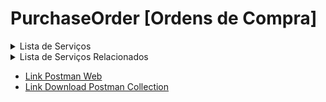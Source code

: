 # PurchaseOrder [Ordens de Compra]

<details>
  <summary>Lista de Serviços</summary><p>
  <ol>
      <li>Ordens de Compra | <b>URL: /api/purchase_order</b></li>
      <li>Itens da Ordem de Compra | URL: <b>/api/purchase_order_item</b></li>
      <li>Parcelas da Ordem de Compra | URL: <b>/api/purchase_order_parcel</b></li>
      <li>Tributações dos Itens da Ordem de Compra | URL: <b>/api/purchase_order_item_tax</b></li>
      <li>Recebimento Ordem de Compra | URL: <b>/api/purchase_order_receives</b></li>
      <li>Itens de Recebimento Ordem de Compra | URL: <b>/api/purchase_order_receive_item</b></li>
      <li>Tributações dos Itens de Recebimento Ordem de Compra | URL: <b>/api/purchase_order_receive_item_tax</b></li>
      <li>Tributações dos Itens de Recebimento Ordem de Compra Copy | URL: <b>/api/purchase_order_receives_cte</b></li>
 </details>

<details>
  <summary>Lista de Serviços Relacionados</summary><p>
  <ol>
    <li>
        <a href="#">Orderm de Compra</a>
      <ul>
        <li>GET - Fornecedores</li>
        <li>GET - Formas de Pagamento</li>
        <li>GET - Operações Fiscais</li>
        <li>GET - Transportadoras</li>
        <li>POST - Ordens de Compra</li>
      </ul>
    </li>
    <li>
        <a href="#">Itens da Ordem de Compra</a>
      <ul>
        <li>GET - Ordens de Compra</li>
        <li>GET - Produtos</li>
        <li>GET - Tipos de Item</li>
        <li>POST - Itens da Ordem de Compra</li>
      </ul>
    </li>
    <li>
        <a href="#">Parcelas da Ordem de Compra</a>
      <ul>
        <li>GET - Ordens de Compra</li>
        <li>POST - Parcelas da Ordem de Compra</li>
      </ul>
    </li>
     <li>
        <a href="#">Tributações dos itens da ordem de compra</a>
      <ul>
        <li>GET - Ordens de Compra</li>
        <li>GET - CFOP</li>
        <li>GET - Base ICMS</li>
        <li>POST - Tributações dos itens da ordem de compra</li>
      </ul>
    </li>
    <li>
        <a href="#">Recebimento Ordem de Compra</a>
      <ul>
        <li>GET - Ordens de Compra</li>
        <li>GET - Pedidos</li>
        <li>POST - Recebimento Ordem de Compra</li>
        <li>POST - Ordens de Compra</li>
      </ul>
    </li>
 </details>
 
  - <a href="https://www.postman.com/cakeerp/workspace/cakeerp/documentation/3375748-c360d1a8-7f5a-4979-8193-df565db52157" target="_blank">Link Postman Web</a>
  - <a href="https://github.com/CakeERP/API-CakeERP/blob/main/Exemplos/PurchaseOrder/CakeERP%20-%20API%20-%20PurchaseOrder.postman_collection.json">Link Download Postman Collection</a>
